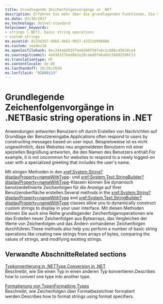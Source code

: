 ```yaml
---
title: Grundlegende Zeichenfolgenvorgänge in .NET
description: Erfahren Sie mehr über die grundlegenden Funktionen, die Sie für Zeichenfolgen verwenden können.
ms.date: 03/30/2017
ms.technology: dotnet-standard
helpviewer_keywords:
- strings [.NET], basic string operations
- custom strings
ms.assetid: 8133d357-90b5-4b62-9927-43323d99b6b6
ms.custom: seadec18
ms.openlocfilehash: 6ec244ab6935f4a92b0f59fa6c1cb8bc45638ce4
ms.sourcegitcommit: 4a938327bad8b2e20cabd0f46a9dc50882596f13
ms.translationtype: HT
ms.contentlocale: de-DE
ms.lasthandoff: 10/28/2020
ms.locfileid: "92889113"
---
```

# <a name="basic-string-operations-in-net"></a><span data-ttu-id="c5c4a-103">Grundlegende Zeichenfolgenvorgänge in .NET</span><span class="sxs-lookup"><span data-stu-id="c5c4a-103">Basic string operations in .NET</span></span>

<span data-ttu-id="c5c4a-104">Anwendungen antworten Benutzern oft durch Erstellen von Nachrichten auf Grundlage der Benutzereingabe.</span><span class="sxs-lookup"><span data-stu-id="c5c4a-104">Applications often respond to users by constructing messages based on user input.</span></span> <span data-ttu-id="c5c4a-105">Beispielsweise ist es nicht ungewöhnlich, dass Websites neu angemeldeten Benutzern mit einer speziellen Begrüßung antworten, die den Namen des Benutzers enthält.</span><span class="sxs-lookup"><span data-stu-id="c5c4a-105">For example, it is not uncommon for websites to respond to a newly logged-on user with a specialized greeting that includes the user's name.</span></span>

<span data-ttu-id="c5c4a-106">Mit einigen Methoden in den <xref:System.String?displayProperty=nameWithType>- und <xref:System.Text.StringBuilder?displayProperty=nameWithType>-Klassen können Sie dynamisch benutzerdefinierte Zeichenfolgen für die Anzeige auf Ihrer Benutzeroberfläche erstellen.</span><span class="sxs-lookup"><span data-stu-id="c5c4a-106">Several methods in the <xref:System.String?displayProperty=nameWithType> and <xref:System.Text.StringBuilder?displayProperty=nameWithType> classes allow you to dynamically construct custom strings to display in your user interface.</span></span> <span data-ttu-id="c5c4a-107">Mit diesen Methoden können Sie auch eine Reihe grundlegender Zeichenfolgenoperationen wie das Erstellen neuer Zeichenfolgen aus Bytearrays, das Vergleichen der Werte von Zeichenfolgen und das Ändern vorhandener Zeichenfolgen durchführen.</span><span class="sxs-lookup"><span data-stu-id="c5c4a-107">These methods also help you perform a number of basic string operations like creating new strings from arrays of bytes, comparing the values of strings, and modifying existing strings.</span></span>

## <a name="related-sections"></a><span data-ttu-id="c5c4a-108">Verwandte Abschnitte</span><span class="sxs-lookup"><span data-stu-id="c5c4a-108">Related sections</span></span>

<span data-ttu-id="c5c4a-109">[Typkonvertierung in .NET](type-conversion.md)</span><span class="sxs-lookup"><span data-stu-id="c5c4a-109">[Type Conversion in .NET](type-conversion.md)</span></span>\
<span data-ttu-id="c5c4a-110">Beschreibt, wie Sie einen Typ in einen anderen Typ konvertieren.</span><span class="sxs-lookup"><span data-stu-id="c5c4a-110">Describes how to convert one type into another type.</span></span>  

<span data-ttu-id="c5c4a-111">[Formatierung von Typen](formatting-types.md)</span><span class="sxs-lookup"><span data-stu-id="c5c4a-111">[Formatting Types](formatting-types.md)</span></span>\
<span data-ttu-id="c5c4a-112">Beschreibt, wie Zeichenfolgen über Formatbezeichner formatiert werden.</span><span class="sxs-lookup"><span data-stu-id="c5c4a-112">Describes how to format strings using format specifiers.</span></span>
